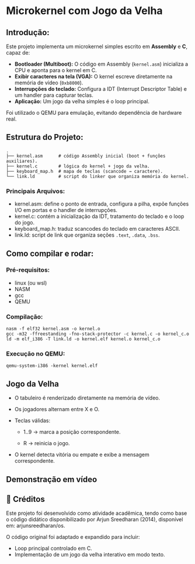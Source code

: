 # Microkernel com Jogo da Velha

## Introdução:

Este projeto implementa um microkernel simples escrito em **Assembly** e **C**, capaz de:

- **Bootloader (Multiboot):** O código em Assembly (`kernel.asm`) inicializa a CPU e aponta para o kernel em C.
- **Exibir caracteres na tela (VGA):** O kernel escreve diretamente na memória de vídeo (`0xb8000`).
- **Interrupções do teclado:** Configura a IDT (Interrupt Descriptor Table) e um handler para capturar teclas.
- **Aplicação:** Um jogo da velha simples é o loop principal.

Foi utilizado o QEMU para emulação, evitando dependência de hardware real.

## Estrutura do Projeto:

```
.
├── kernel.asm      # código Assembly inicial (boot + funções auxiliares).
├── kernel.c        # lógica do kernel + jogo da velha.
├── keyboard_map.h  # mapa de teclas (scancode → caractere).
└── link.ld         # script do linker que organiza memória do kernel.
```
### Principais Arquivos:

- kernel.asm: define o ponto de entrada, configura a pilha, expõe funções I/O em portas e o handler de interrupções.
- kernel.c: contém a inicialização da IDT, tratamento do teclado e o loop do jogo.
- keyboard_map.h: traduz scancodes do teclado em caracteres ASCII.
- link.ld: script de link que organiza seções `.text`, `.data`, `.bss`.

## Como compilar e rodar:

### Pré-requisitos:

- linux (ou wsl)
- NASM
- gcc
- QEMU

### Compilação:
```
nasm -f elf32 kernel.asm -o kernel.o
gcc -m32 -ffreestanding -fno-stack-protector -c kernel.c -o kernel_c.o
ld -m elf_i386 -T link.ld -o kernel.elf kernel.o kernel_c.o
```
### Execução no QEMU:

```
qemu-system-i386 -kernel kernel.elf
```

## Jogo da Velha

- O tabuleiro é renderizado diretamente na memória de vídeo.

- Os jogadores alternam entre X e O.

- Teclas válidas:

    - 1..9 → marca a posição correspondente.

    - R → reinicia o jogo.

- O kernel detecta vitória ou empate e exibe a mensagem correspondente.

## Demonstração em vídeo

## 🙏 Créditos

Este projeto foi desenvolvido como atividade acadêmica, tendo como base o código didático disponibilizado por Arjun Sreedharan (2014), disponível em: arjunsreedharan/os.

O código original foi adaptado e expandido para incluir:

- Loop principal controlado em C.
- Implementação de um jogo da velha interativo em modo texto.

